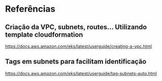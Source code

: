 # Referências

## Criação da VPC, subnets, routes... Utilizando template cloudformation
https://docs.aws.amazon.com/eks/latest/userguide/creating-a-vpc.html

## Tags em subnets para facilitam identificação
https://docs.aws.amazon.com/eks/latest/userguide/tag-subnets-auto.html